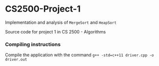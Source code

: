 # CS2500-Project-1
Implementation and analysis of `MergeSort` and `HeapSort`

Source code for project 1 in CS 2500 - Algorithms

### Compiling instructions

Compile the application with the command
`g++ -std=c++11 driver.cpp -o driver.out`
